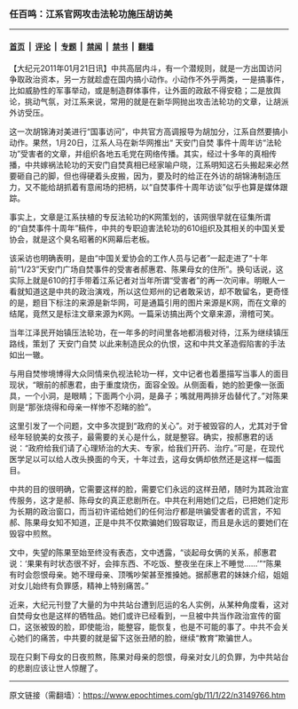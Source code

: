 ### 任百鸣：江系官网攻击法轮功施压胡访美

---

#### [首页](../../../..?n3149766) &nbsp;|&nbsp; [评论](../../../../../epoch-comment?n3149766) &nbsp;|&nbsp; [专题](../../../../../epoch-special?n3149766) &nbsp;|&nbsp; [禁闻](../../../../../epoch-news?n3149766) &nbsp;|&nbsp; [禁书](../../../../../books?n3149766) &nbsp;|&nbsp; [翻墙](https://github.com/gfw-breaker/nogfw/blob/master/README.md?n3149766)


<div class="post_content" id="artbody" itemprop="articleBody">
 <!-- article content begin -->
 <p>
  【大纪元2011年01月21日讯】中共高层内斗，有一个潜规则，就是一方出国访问争取政治资本，另一方就趁虚在国内搞小动作。小动作不外乎两类，一是搞事件，比如威胁性的军事举动，或是制造群体事件，让外面的政敌不得安稳；二是放舆论，挑动气氛，对江系来说，常用的就是在新华网抛出攻击法轮功的文章，让胡派外访受压。
 </p>
 <p>
  这一次胡锦涛对美进行“国事访问”，中共官方高调报导为胡加分，江系自然要搞小动作。果然，1月20日，江系人马在新华网推出“
  <ok href="https://www.epochtimes.com/gb/tag/%E5%A4%A9%E5%AE%89%E9%97%A8%E8%87%AA%E7%84%9A.html">
   天安门自焚
  </ok>
  事件十周年访“法轮功”受害者的文章，并组织各地五毛党在网络传播。其实，经过十多年的真相传播，中共嫁祸法轮功的天安门自焚真相已经家喻户晓，江系明知这石头搬起来必然要砸自己的脚，但也得硬着头皮搬，因为，要及时的给正在外访的胡锦涛制造压力，又不能给胡抓着有意闹场的把柄，以“自焚事件十周年访谈”似乎也算是媒体跟踪。
 </p>
 <p>
  事实上，文章是江系扶植的专反法轮功的K网策划的，该网很早就在征集所谓的“自焚事件十周年”稿件，中共的专职迫害法轮功的610组织及其相关的中国关爱协会，就是这个臭名昭著的K网幕后老板。
 </p>
 <p>
  该采访也明确表明，是由“中国关爱协会的工作人员与记者”一起走进了“十年前“1/23”天安门广场自焚事件的受害者郝惠君、陈果母女的住所”。换句话说，这实际上就是610的打手带着江系记者对当年所谓“受害者”的再一次问审。明眼人一看就知道这是中共的政治演戏，所以这位郑州的记者敢采访，却不敢留名，更奇怪的是，题目下标注的来源是新华网，可是通篇引用的图片来源是K网，而在文章的结尾，竟然又是标注文章来源为K网。一篇采访搞出两个文章来源，滑稽可笑。
 </p>
 <p>
  当年江泽民开始镇压法轮功，在一年多的时间里各地都消极对待，江系为继续镇压路线，策划了
  <ok href="https://www.epochtimes.com/gb/tag/%E5%A4%A9%E5%AE%89%E9%97%A8%E8%87%AA%E7%84%9A.html">
   天安门自焚
  </ok>
  以此来制造民众的仇恨，这和中共文革造假陷害的手法如出一辙。
 </p>
 <p>
  与用自焚惨境博得大众同情来仇视法轮功一样，文中记者也着墨描写当事人的面目现状，“眼前的郝惠君，由于重度烧伤，面容全毁。从侧面看，她的脸更像一张面具，一个小洞，是眼睛；下面两个小洞，是鼻子；嘴就用两排牙齿替代了。”对陈果则是“那张烧得和母亲一样惨不忍睹的脸”。
 </p>
 <p>
  这里引发了一个问题，文中多次提到“政府的关心”。对于被毁容的人，尤其对于曾经年轻貌美的女孩子，最需要的关心是什么，就是整容。确实，按郝惠君的话说：“政府给我们请了心理矫治的大夫、专家，给我们开药、治疗。”可是，在现代医学足以可以给人改头换面的今天，十年过去，这母女俩却依然还是这样一幅面目。
 </p>
 <p>
  中共的目的很明确，它需要这样的脸，需要它们永远的这样丑陋，随时为其政治宣传服务，这才是郝、陈母女的真正悲剧所在。中共在利用她们之后，已把她们定形为长期的政治窗口，而当初许诺给她们的任何治疗都是哄骗受害者的谎言，不知郝、陈果母女知不知道，正是中共不仅欺骗她们毁容取证，而且是永远的要她们在毁容中煎熬。
 </p>
 <p>
  文中，失望的陈果至始至终没有表态，文中透露，“谈起母女俩的关系，郝惠君说：‘果果有时状态很不好，会摔东西、不吃饭、整夜坐在床上不睡觉……’”“陈果有时会怨恨母亲。她不理母亲、顶嘴吵架甚至推搡她。据郝惠君的妹妹介绍，姐姐对女儿始终有负罪感，精神上特别痛苦。”
 </p>
 <p>
  近来，大纪元刊登了大量的为中共站台遭到厄运的名人实例，从某种角度看，这对自焚母女也是这样的牺牲品。她们或许已经看到，一旦被中共当作政治宣传的窗口，这张被毁的脸，即使能治，能整容，能恢复，也是不可能的事了。中共不会关心她们的痛苦，中共要的就是留下这张丑陋的脸，继续“教育”欺骗世人。
 </p>
 <p>
  现在只剩下母女的日夜煎熬，陈果对母亲的怨恨，母亲对女儿的负罪，为中共站台的悲剧应该让世人惊醒了。
 </p>
 <!-- article content end -->
 <div id="below_article_ad">
 </div>
</div>


---

原文链接（需翻墙）：https://www.epochtimes.com/gb/11/1/22/n3149766.htm